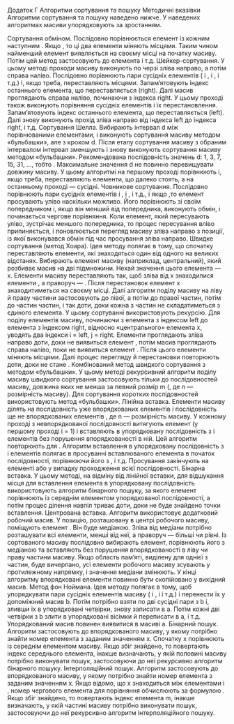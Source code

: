 Додаток Г
Алгоритми сортування та пошуку
Методичні вказівки
Алгоритми сортування та пошуку наведено нижче. У наведених алгоритмах масиви упорядковують за зростанням.

Сортування обміном. Послідовно порівнюється елемент  із кожним наступним . Якщо , то ці два елементи міняють місцями. Таким чином найменший елемент виявляється на своєму місці на початку масиву. Потім цей метод застосовують до елемента  і т.д.
Шейкер-сортування. У цьому методі проходи масиву виконують по черзі зліва направо, а потім справа наліво. Послідовно порівнюють пари сусідніх елементів ( і ,  і , і т.д.) і, якщо треба, переставляють місцями. Запам’ятовують індекс останнього елемента, що переставляється (right). Далі масив проглядають справа наліво, починаючи з індекса right. У цьому проході також виконують порівняння сусідніх елементів і їх перестановлення. Запам’ятовують індекс останнього елемента, що переставляється (left). Далі знову виконують прохід зліва направо від індекса left до індекса right, і т.д.
Сортування Шелла. Вибирають інтервал d між порівнюваними елементами, і виконують сортування масиву методом «бульбашки», але з кроком d. Після етапу сортування масиву з обраним інтервалом інтервал зменшують і знову виконують сортування масиву методом «бульбашки». Рекомендована послідовність значень d: 1, 3, 7, 15, 31, …, тобто .
Максимальне значення d не повинно перевищувати довжину масиву. У цьому алгоритмі на першому проході порівнюють і, якщо треба, переставляють елементи, що далеко стоять, а на останньому проході — сусідні.
Човникове сортування. Послідовно порівнюють пари сусідніх елементів  і ,  і , і т.д., і якщо ,то елемент  просувають уліво наскільки можливо. Його порівнюють зі своїм попередником і, якщо він менший від попередника, виконують обмін, і починається чергове порівняння. Коли елемент, який пересувають уліво, зустрічає меншого попередника, то процес пересування вліво припиняється, і поновлюється перегляд масиву зліва направо з позиції, із якої виконувався обмін під час просування зліва направо.
Швидке сортування (метод Хоара). Ідея методу полягає в тому, що спочатку переставляють елементи, які знаходяться один від одного на великих відстанях. Вибирають елемент масиву (наприклад, центральний), який розбиває масив на дві підмножини. Нехай значення цього елемента — х. Елементи масиву переставляють так, щоб зліва від x знаходилися елементи , а праворуч — . Після перестановок елемент x знаходитиметься на своєму місці. Далі алгоритм поділу масиву на ліву й праву частини застосовують до лівої, а потім до правої частин, потім до частин частин, і так доти, доки кожна з частин не складатиметься з єдиного елемента. У цьому сортуванні використовують рекурсію.
Для поділу елементів масиву, починаючи з елемента з індексом left до елемента з індексом right, відносно «центрального» елемента x, уводять два індекси i = left, j = right. Елементи проглядають зліва направо доти, доки не виявиться елемент , потім масив проглядають справа наліво, поки не виявиться елемент . Після цього елементи міняють місцями. Далі процес перегляду й перестановки повторюють доти, доки не стане .
Комбінований метод швидкого сортування з методом «бульбашки». У цьому методі рекурсивний алгоритм поділу масиву швидкого сортування застосовують тільки до послідовностей масиву, довжина яких не менша за певний розмір m (, де n — розмірність масиву). Для сортування коротких послідовностей використовують метод «бульбашки».
Лінійна вставка. Елементи масиву ділять на послідовність уже впорядкованих елементів  і послідовність ще не впорядкованих елементів , де n — розмірність масиву. У кожному проході з невпорядкованої послідовності витягують елемент  (у першому проході i = 1) і вставляють в упорядковану послідовність з i елементів без порушення впорядкованості в ній. Цей алгоритм повторюють для . Алгоритм вставлення  в упорядковану послідовність з i елементів полягає в просуванні вставлюваного елемента в початок послідовності, порівнюючи його з ,  і т.д. Просування закінчують на елементі  або у випадку проходження всієї послідовності.
Бінарна вставка. У цьому методі, на відміну від лінійної вставки, для відшукання місця для вставлення елемента  в упорядковану послідовність використовують алгоритм бінарного пошуку, за якого елемент  порівнюють із середнім елементом упорядкованої послідовності, а потім процес ділення навпіл триває доти, доки не буде знайдено точки вставлення.
Центрована вставка. Алгоритм використовує додатковий робочий масив. У позицію, розташовану в центрі робочого масиву, поміщують елемент . Він буде медіаною. Зліва від медіани потрібно розташувати всі елементи, менші від неї, а праворуч — більші чи рівні. Із сортованого масиву послідовно вибирають елемент, порівнюють його з медіаною та вставляють без порушення впорядкованості в ліву чи праву частини масиву. Якщо область пам’яті, виділену для однієї з частин, буде вичерпано, усі елементи робочого масиву зсувають у протилежному напрямку, і значення медіани змінюють. У кінці алгоритму впорядковані елементи повинно бути скопійовано у вихідний масив.
Метод фон Ноймана. Ідея методу полягає в тому, щоб упорядкувати пари сусідніх елементів масиву ( і ,  і і т.д.) і перенести їх у допоміжний масив b. Потім потрібно взяти по дві сусідні пари з b і, зливши їх в упорядковані четвірки, знову записати в а. Потім кожні дві четвірки з b злити в упорядковані вісімки й переписати в а, і т.д. Упорядкований масив повинен виявитися в масиві а.
Бінарний пошук. Алгоритм застосовують до впорядкованого масиву, у якому потрібно знайти номер елемента з заданим значенням x. Спочатку х порівнюють із середнім елементом масиву. Якщо збіг знайдено, то повертають індекс середнього елемента, інакше визначають, у якій половині масиву потрібно виконувати пошук, застосовуючи до неї рекурсивно алгоритм бінарного пошуку.
Інтерполяційний пошук. Алгоритм застосовують до впорядкованого масиву, у якому потрібно знайти номер елемента з заданим значенням x. Якщо відомо, що х знаходиться між елементами  і , номер чергового елемента для порівняння обчислюють за формулою . Якщо збіг знайдено, то повертають індекс елемента m, інакше визначають, у якій частині масиву потрібно виконувати пошук, застосовуючи до неї рекурсивно алгоритм інтерполяційного пошуку.